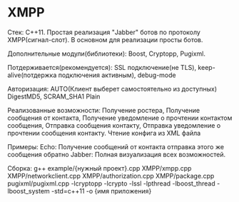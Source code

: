 # XMPP
Стек: С++11.
Простая реализация "Jabber" ботов по протоколу XMPP(сигнал-слот).
В основном для реализации просты ботов.

Дополнительные модули(библиотеки): Boost, Cryptopp, Pugixml.

Потдерживается(рекомендуется): SSL подключение(не TLS), keep-alive(потдержка подключения активным), debug-mode

Авторизация:
    AUTO(Клиент выберет самостоятельно из доступных)
    DigestMD5,
    SCRAM_SHA1
    Plain

Реализованные возможности:
  Получение ростера,
  Получение сообщения от контакта,
  Получение уведомление о прочтении контактом сообщения,
  Отправка сообщения контакту,
  Отправка уведомление о прочтении сообщения контакту.
  Чтение конфига из XML файла
  
Примеры: 
  Echo: Получение сообщений от контакта отправка этого же сообщения обратно
  Jabber: Полная визуализация всех возможностей.
  
Сборка: g++ example/{нужный проект}.cpp XMPP/xmpp.cpp XMPP/networkclient.cpp XMPP/authorization.cpp XMPP/package.cpp pugixml/pugixml.cpp -lcryptopp -lcrypto -lssl -lpthread -lboost_thread -lboost_system -std=c++11 -o {имя приложения} 

